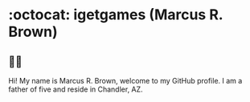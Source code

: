 # :octocat: igetgames (Marcus R. Brown)

## 👋🏽

Hi! My name is Marcus R. Brown, welcome to my GitHub profile. I am a father of five and reside in Chandler, AZ.
